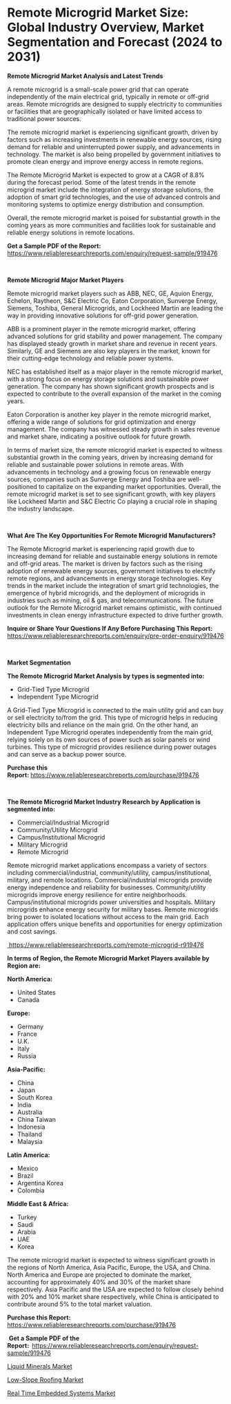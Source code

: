 <p><h1>Remote Microgrid Market Size: Global Industry Overview, Market Segmentation and Forecast (2024 to 2031)</h1></p><p><strong>Remote Microgrid Market Analysis and Latest Trends</strong></p>
<p><p>A remote microgrid is a small-scale power grid that can operate independently of the main electrical grid, typically in remote or off-grid areas. Remote microgrids are designed to supply electricity to communities or facilities that are geographically isolated or have limited access to traditional power sources.</p><p>The remote microgrid market is experiencing significant growth, driven by factors such as increasing investments in renewable energy sources, rising demand for reliable and uninterrupted power supply, and advancements in technology. The market is also being propelled by government initiatives to promote clean energy and improve energy access in remote regions.</p><p>The Remote Microgrid Market is expected to grow at a CAGR of 8.8% during the forecast period. Some of the latest trends in the remote microgrid market include the integration of energy storage solutions, the adoption of smart grid technologies, and the use of advanced controls and monitoring systems to optimize energy distribution and consumption.</p><p>Overall, the remote microgrid market is poised for substantial growth in the coming years as more communities and facilities look for sustainable and reliable energy solutions in remote locations.</p></p>
<p><strong>Get a Sample PDF of the Report:&nbsp;</strong> <a href="https://www.reliableresearchreports.com/enquiry/request-sample/919476">https://www.reliableresearchreports.com/enquiry/request-sample/919476</a></p>
<p>&nbsp;</p>
<p><strong>Remote Microgrid Major Market Players</strong></p>
<p><p>Remote microgrid market players such as ABB, NEC, GE, Aquion Energy, Echelon, Raytheon, S&C Electric Co, Eaton Corporation, Sunverge Energy, Siemens, Toshiba, General Microgrids, and Lockheed Martin are leading the way in providing innovative solutions for off-grid power generation.</p><p>ABB is a prominent player in the remote microgrid market, offering advanced solutions for grid stability and power management. The company has displayed steady growth in market share and revenue in recent years. Similarly, GE and Siemens are also key players in the market, known for their cutting-edge technology and reliable power systems.</p><p>NEC has established itself as a major player in the remote microgrid market, with a strong focus on energy storage solutions and sustainable power generation. The company has shown significant growth prospects and is expected to contribute to the overall expansion of the market in the coming years.</p><p>Eaton Corporation is another key player in the remote microgrid market, offering a wide range of solutions for grid optimization and energy management. The company has witnessed steady growth in sales revenue and market share, indicating a positive outlook for future growth.</p><p>In terms of market size, the remote microgrid market is expected to witness substantial growth in the coming years, driven by increasing demand for reliable and sustainable power solutions in remote areas. With advancements in technology and a growing focus on renewable energy sources, companies such as Sunverge Energy and Toshiba are well-positioned to capitalize on the expanding market opportunities. Overall, the remote microgrid market is set to see significant growth, with key players like Lockheed Martin and S&C Electric Co playing a crucial role in shaping the industry landscape.</p></p>
<p>&nbsp;</p>
<p><strong>What Are The Key Opportunities For Remote Microgrid Manufacturers?</strong></p>
<p><p>The Remote Microgrid market is experiencing rapid growth due to increasing demand for reliable and sustainable energy solutions in remote and off-grid areas. The market is driven by factors such as the rising adoption of renewable energy sources, government initiatives to electrify remote regions, and advancements in energy storage technologies. Key trends in the market include the integration of smart grid technologies, the emergence of hybrid microgrids, and the deployment of microgrids in industries such as mining, oil & gas, and telecommunications. The future outlook for the Remote Microgrid market remains optimistic, with continued investments in clean energy infrastructure expected to drive further growth.</p></p>
<p><strong>Inquire or Share Your Questions If Any Before Purchasing This Report:</strong> <a href="https://www.reliableresearchreports.com/enquiry/pre-order-enquiry/919476">https://www.reliableresearchreports.com/enquiry/pre-order-enquiry/919476</a></p>
<p>&nbsp;</p>
<p><strong>Market Segmentation</strong></p>
<p><strong>The Remote Microgrid Market Analysis by types is segmented into:</strong></p>
<p><ul><li>Grid-Tied Type Microgrid</li><li>Independent Type Microgrid</li></ul></p>
<p><p>A Grid-Tied Type Microgrid is connected to the main utility grid and can buy or sell electricity to/from the grid. This type of microgrid helps in reducing electricity bills and reliance on the main grid. On the other hand, an Independent Type Microgrid operates independently from the main grid, relying solely on its own sources of power such as solar panels or wind turbines. This type of microgrid provides resilience during power outages and can serve as a backup power source.</p></p>
<p><strong>Purchase this Report:&nbsp;</strong><a href="https://www.reliableresearchreports.com/purchase/919476">https://www.reliableresearchreports.com/purchase/919476</a></p>
<p>&nbsp;</p>
<p><strong>The Remote Microgrid Market Industry Research by Application is segmented into:</strong></p>
<p><ul><li>Commercial/Industrial Microgrid</li><li>Community/Utility Microgrid</li><li>Campus/Institutional Microgrid</li><li>Military Microgrid</li><li>Remote Microgrid</li></ul></p>
<p><p>Remote microgrid market applications encompass a variety of sectors including commercial/industrial, community/utility, campus/institutional, military, and remote locations. Commercial/industrial microgrids provide energy independence and reliability for businesses. Community/utility microgrids improve energy resilience for entire neighborhoods. Campus/institutional microgrids power universities and hospitals. Military microgrids enhance energy security for military bases. Remote microgrids bring power to isolated locations without access to the main grid. Each application offers unique benefits and opportunities for energy optimization and cost savings.</p></p>
<p><a href="https://www.reliableresearchreports.com/remote-microgrid-r919476">&nbsp;https://www.reliableresearchreports.com/remote-microgrid-r919476</a></p>
<p><strong>In terms of Region, the Remote Microgrid Market Players available by Region are:</strong></p>
<p>
    <p> <strong> North America: </strong>
        <ul>
            <li>United States</li>
            <li>Canada</li>
        </ul>
        </p> 
    <p> <strong> Europe: </strong>
        <ul>
            <li>Germany</li>
            <li>France</li>
            <li>U.K.</li>
            <li>Italy</li>
            <li>Russia</li>
        </ul>
        </p> 
    <p> <strong> Asia-Pacific: </strong>
        <ul>
            <li>China</li>
            <li>Japan</li>
            <li>South Korea</li>
            <li>India</li>
            <li>Australia</li>
            <li>China Taiwan</li>
            <li>Indonesia</li>
            <li>Thailand</li>
            <li>Malaysia</li>
        </ul>
        </p> 
    <p> <strong> Latin America: </strong>
        <ul>
            <li>Mexico</li>
            <li>Brazil</li>
            <li>Argentina Korea</li>
            <li>Colombia</li>
        </ul>
        </p> 
    <p> <strong> Middle East & Africa: </strong>
        <ul>
            <li>Turkey</li>
            <li>Saudi</li>
            <li>Arabia</li>
            <li>UAE</li>
            <li>Korea</li>
        </ul>
    </p>
    </p>
<p><p>The remote microgrid market is expected to witness significant growth in the regions of North America, Asia Pacific, Europe, the USA, and China. North America and Europe are projected to dominate the market, accounting for approximately 40% and 30% of the market share respectively. Asia Pacific and the USA are expected to follow closely behind with 20% and 10% market share respectively, while China is anticipated to contribute around 5% to the total market valuation.</p></p>
<p><strong>Purchase this Report: </strong><a href="https://www.reliableresearchreports.com/purchase/919476">https://www.reliableresearchreports.com/purchase/919476</a></p>
<p>&nbsp;<strong>Get a Sample PDF of the Report:&nbsp;&nbsp;</strong><a href="https://www.reliableresearchreports.com/enquiry/request-sample/919476">https://www.reliableresearchreports.com/enquiry/request-sample/919476</a></p>
<p><strong></strong></p>
<p><p><a href="https://github.com/brenzgnarento/Market-Research-Report-List-2/blob/main/liquid-minerals-market.md">Liquid Minerals Market</a></p><p><a href="https://issuu.com/reportprime-2/docs/low-slope-roofing-market-size-2030.pptx">Low-Slope Roofing Market</a></p><p><a href="https://github.com/MyrtisWest1/Market-Research-Report-List-1/blob/main/real-time-embedded-systems-market.md">Real Time Embedded Systems Market</a></p></p>